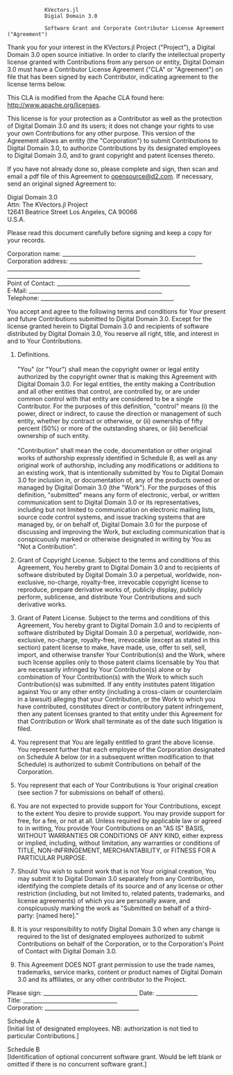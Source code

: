                 KVectors.jl  
                Digial Domain 3.0  

                Software Grant and Corporate Contributor License Agreement ("Agreement")  

Thank you for your interest in the KVectors.jl Project ("Project"), a Digital Domain 3.0 open source initiative.  In order to clarify the intellectual property license granted with Contributions from any person or entity, Digital Domain 3.0 must have a Contributor License Agreement ("CLA" or "Agreement") on file that has been signed by each Contributor, indicating agreement to the license terms below.   

This CLA is modified from the Apache CLA found here: http://www.apache.org/licenses.  

This license is for your protection as a Contributor as well as the protection of Digital Domain 3.0 and its users; it does not change your rights to use your own Contributions for any other purpose.  This version of the Agreement allows an entity (the "Corporation") to submit Contributions to Digital Domain 3.0, to authorize Contributions by its designated employees to Digital Domain 3.0, and to grant copyright and patent licenses thereto.  

If you have not already done so, please complete and sign, then scan and email a pdf file of this Agreement to opensource@d2.com.  If necessary, send an original signed Agreement to:  

Digial Domain 3.0  
Attn: The KVectors.jl Project  
12641 Beatrice Street
Los Angeles, CA 90066  
U.S.A.  

  Please read this document carefully before signing and keep a copy for your records.

Corporation name:    ________________________________________________  
Corporation address: ________________________________________________                                     ________________________________________________  
                     ________________________________________________  
Point of Contact:    ________________________________________________  
E-Mail:              ________________________________________________  
Telephone:           ________________________________________________  

You accept and agree to the following terms and conditions for Your present and future Contributions submitted to Digital Domain 3.0.  Except for the license granted herein to Digital Domain 3.0 and recipients of software distributed by Digital Domain 3.0, You reserve all right, title, and interest in and to Your Contributions.  

1. Definitions.  
<br>"You" (or "Your") shall mean the copyright owner or legal entity authorized by the copyright owner that is making this Agreement with Digital Domain 3.0. For legal entities, the entity making a Contribution and all other entities that control, are controlled by, or are under common control with that entity are considered to be a single Contributor. For the purposes of this definition, "control" means (i) the power, direct or indirect, to cause the direction or management of such entity, whether by contract or otherwise, or (ii) ownership of fifty percent (50%) or more of the outstanding shares, or (iii) beneficial ownership of such entity.  
<br>"Contribution" shall mean the code, documentation or other original works of authorship expressly identified in Schedule B, as well as any original work of authorship, including any modifications or additions to an existing work, that is intentionally submitted by You to Digital Domain 3.0 for inclusion in, or documentation of, any of the products owned or managed by Digital Domain 3.0 (the "Work"). For the purposes of this definition, "submitted" means any form of electronic, verbal, or written communication sent to Digital Domain 3.0 or its representatives, including but not limited to communication on electronic mailing lists, source code control systems, and issue tracking systems that are managed by, or on behalf of, Digital Domain 3.0 for the purpose of discussing and improving the Work, but excluding communication that is conspicuously marked or otherwise designated in writing by You as "Not a Contribution".  

2. Grant of Copyright License. Subject to the terms and conditions of this Agreement, You hereby grant to Digital Domain 3.0 and to recipients of software distributed by Digital Domain 3.0 a perpetual, worldwide, non-exclusive, no-charge, royalty-free, irrevocable copyright license to reproduce, prepare derivative works of, publicly display, publicly perform, sublicense, and distribute Your Contributions and such derivative works.  

3. Grant of Patent License. Subject to the terms and conditions of this Agreement, You hereby grant to Digital Domain 3.0 and to recipients of software distributed by Digital Domain 3.0 a perpetual, worldwide, non-exclusive, no-charge, royalty-free, irrevocable (except as stated in this section) patent license to make, have made, use, offer to sell, sell, import, and otherwise transfer Your Contribution(s) and the Work, where such license applies only to those patent claims licensable by You that are necessarily infringed by Your Contribution(s) alone or by combination of Your Contribution(s) with the Work to which such Contribution(s) was submitted. If any entity institutes patent litigation against You or any other entity (including a cross-claim or counterclaim in a lawsuit) alleging that your Contribution, or the Work to which you have contributed, constitutes direct or contributory patent infringement, then any patent licenses granted to that entity under this Agreement for that Contribution or Work shall terminate as of the date such litigation is filed.  

4. You represent that You are legally entitled to grant the above license. You represent further that each employee of the Corporation designated on Schedule A below (or in a subsequent written modification to that Schedule) is authorized to submit Contributions on behalf of the Corporation. 

5. You represent that each of Your Contributions is Your original creation (see section 7 for submissions on behalf of others).  

6. You are not expected to provide support for Your Contributions, except to the extent You desire to provide support. You may provide support for free, for a fee, or not at all. Unless required by applicable law or agreed to in writing, You provide Your Contributions on an "AS IS" BASIS, WITHOUT WARRANTIES OR CONDITIONS OF ANY KIND, either express or implied, including, without limitation, any warranties or conditions of TITLE, NON-INFRINGEMENT, MERCHANTABILITY, or FITNESS FOR A PARTICULAR PURPOSE.  

7. Should You wish to submit work that is not Your original creation, You may submit it to Digital Domain 3.0 separately from any Contribution, identifying the complete details of its source and of any license or other restriction (including, but not limited to, related patents, trademarks, and license agreements) of which you are personally aware, and conspicuously marking the work as "Submitted on behalf of a third-party: [named here\]."  

8. It is your responsibility to notify Digital Domain 3.0 when any change is required to the list of designated employees authorized to submit Contributions on behalf of the Corporation, or to the Corporation's Point of Contact with Digital Domain 3.0.  

9. This Agreement DOES NOT grant permission to use the trade names, trademarks, service marks, content or product names of Digital Domain 3.0 and its affiliates, or any other contributor to the Project.   

Please sign:  __________________________________ Date: _______________  
Title:        __________________________________  
Corporation:  __________________________________   

Schedule A  
[Initial list of designated employees.  NB: authorization is not tied to particular Contributions.\]     

Schedule B  
[Identification of optional concurrent software grant.  Would be left blank or omitted if there is no concurrent software grant.\]  

